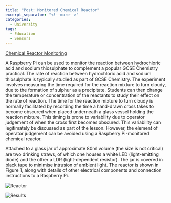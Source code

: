 ```yaml
---
title: "Post: Monitored Chemical Reactor"
excerpt_separator: "<!--more-->"
categories:
  - University
tags:
  - Education
  - Sensors
---
```


[Chemical Reactor Monitoring](https://www.raspberrypi.org/blog/raspberry-pi-monitored-chemical-reactor/)

A Raspberry Pi can be used to monitor the reaction between hydrochloric acid and sodium thiosulphate to complement a popular GCSE Chemistry practical. The rate of reaction between hydrochloric acid and sodium thiosulphate is typically studied as part of GCSE Chemistry. The experiment involves measuring the time required for the reaction mixture to turn cloudy, due to the formation of sulphur as a precipitate. Students can then change the temperature or concentration of the reactants to study their effect on the rate of reaction. The time for the reaction mixture to turn cloudy is normally facilitated by recording the time a hand-drawn cross takes to become obscured when placed underneath a glass vessel holding the reaction mixture. This timing is prone to variability due to operator judgement of when the cross first becomes obscured. This variability can legitimately be discussed as part of the lesson. However, the element of operator judgement can be avoided using a Raspberry Pi-monitored chemical reactor.

Attached to a glass jar of approximate 80ml volume (the size is not critical) are two drinking straws, of which one houses a white LED (light-emitting diode) and the other a LDR (light-dependent resistor). The jar is covered in black tape to minimise intrusion of ambient light. The reactor is shown in Figure 1, along with details of other electrical components and connection instructions to a Raspberry Pi.

![Reactor](https://www.raspberrypi.org/app/uploads/2019/01/Figure-1-500x375.jpg)

![Results](https://www.raspberrypi.org/app/uploads/2019/01/Figure-3.jpg)
